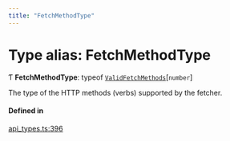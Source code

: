 ```yaml
---
title: "FetchMethodType"
---
```

# Type alias: FetchMethodType

Ƭ **FetchMethodType**: typeof [`ValidFetchMethods`](../variables/ValidFetchMethods.md)[`number`]

The type of the HTTP methods (verbs) supported by the fetcher.

#### Defined in

[api_types.ts:396](https://github.com/coda/packs-sdk/blob/main/api_types.ts#L396)
